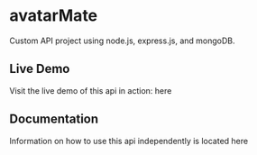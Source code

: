 # avatarMate
Custom API project using node.js, express.js, and mongoDB.

## Live Demo
Visit the live demo of this api in action: here

## Documentation
Information on how to use this api independently is located here